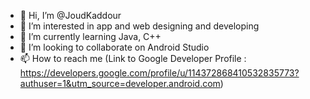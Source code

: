 - 👋 Hi, I’m @JoudKaddour
- 👀 I’m interested in app and web designing and developing
- 🌱 I’m currently learning Java, C++
- 💞️ I’m looking to collaborate on Android Studio
- 📫 How to reach me (Link to Google Developer Profile : https://developers.google.com/profile/u/114372868410532835773?authuser=1&utm_source=developer.android.com)

<!---
JoudKaddour/JoudKaddour is a ✨ special ✨ repository because its `README.md` (this file) appears on your GitHub profile.
You can click the Preview link to take a look at your changes.
--->

